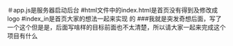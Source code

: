 ＃app.js是服务器启动后台
#html文件中的index.html是首页没有得到及修改成logo
#index_in是首页大家的想法一起来实现
的
###我就是突发奇想后面，写了一个这个但是是，后面写啥样的目标前面也不太清楚，所以请大家一起来完成这个项目有什么
<!--  -->
